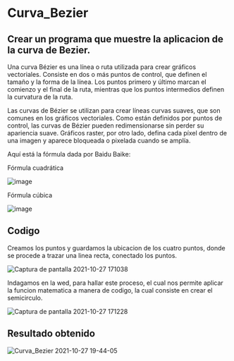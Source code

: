 # Curva_Bezier

## Crear un programa que muestre la aplicacion de la curva de Bezier.

Una curva Bézier es una línea o ruta utilizada para crear gráficos vectoriales. Consiste en dos o más puntos de control, que definen el tamaño y la forma de la línea. Los puntos primero y último marcan el comienzo y el final de la ruta, mientras que los puntos intermedios definen la curvatura de la ruta.

Las curvas de Bézier se utilizan para crear líneas curvas suaves, que son comunes en los gráficos vectoriales. Como están definidos por puntos de control, las curvas de Bézier pueden redimensionarse sin perder su apariencia suave. Gráficos raster, por otro lado, defina cada píxel dentro de una imagen y aparece bloqueada o pixelada cuando se amplía.

Aquí está la fórmula dada por Baidu Baike:

Fórmula cuadrática

![image](https://user-images.githubusercontent.com/71147346/139153288-b6dfb372-36bf-4873-b34a-87b44fed9e5a.png)

Fórmula cúbica

![image](https://user-images.githubusercontent.com/71147346/139153347-a4ff90e9-431d-40f0-b7b0-d68185fe42e5.png)

## Codigo

Creamos los puntos y guardamos la ubicacion de los cuatro puntos, donde se procede a trazar una linea recta, conectado los puntos.

![Captura de pantalla 2021-10-27 171038](https://user-images.githubusercontent.com/71147346/139154669-c39850e0-b15e-4f0e-8e61-057f0fdb6953.jpg)

Indagamos en la wed, para hallar este proceso, el cual nos permite aplicar la funcion matematica a manera de codigo, la cual consiste en crear el semicirculo.

![Captura de pantalla 2021-10-27 171228](https://user-images.githubusercontent.com/71147346/139154900-25704877-5cc6-453e-953f-0e0e5d9134e7.jpg)

## Resultado obtenido

![Curva_Bezier 2021-10-27 19-44-05](https://user-images.githubusercontent.com/71147346/139167453-cf3ee085-c9fe-4532-af85-c1663bfda2cd.gif)




